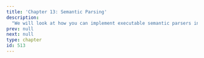 ```yaml
---
title: 'Chapter 13: Semantic Parsing'
description:
  "We will look at how you can implement executable semantic parsers in AllenNLP."
prev: null
next: null
type: chapter
id: 513
---
```


<exercise id="1" title="Semantic Parsing" type="slides">

<slides source="chapter13/01_introduction">
</slides>

</exercise>

<exercise id="2" title="Defining a domain-specific (target) language" type="slides">

<slides source="chapter13/02_domain_specific_language">
</slides>

</exercise>

<exercise id="3" title="Transition functions" type="slides">

<slides source="chapter13/03_transition_function">
</slides>

</exercise>

<exercise id="4" title="State tracking" type="slides">

<slides source="chapter13/04_state_tracking">
</slides>

</exercise>

<exercise id="5" title="Training" type="slides">

<slides source="chapter13/05_trainers">
</slides>

</exercise>

<exercise id="6" title="Putting it together" type="slides">

<slides source="chapter13/06_together">
</slides>

</exercise>

